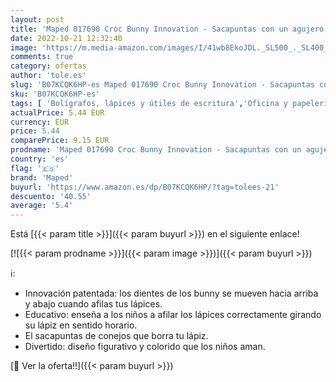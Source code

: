 ```yaml
---
layout: post
title: 'Maped 017690 Croc Bunny Innovation - Sacapuntas con un agujero  color azul'
date: 2022-10-21 12:32:40
image: 'https://m.media-amazon.com/images/I/41wb8EkoJDL._SL500_._SL400_.jpg'
comments: true
category: ofertas
author: 'tole.es'
slug: 'B07KCQK6HP-es Maped 017690 Croc Bunny Innovation - Sacapuntas con un...'
sku: 'B07KCQK6HP-es'
tags: [ 'Bolígrafos, lápices y útiles de escritura','Oficina y papelería','Sacapuntas','maped','sacapuntas','🇪🇸', ]
actualPrice: 5.44 EUR
currency: EUR
price: 5.44
comparePrice: 9.15 EUR
prodname: 'Maped 017690 Croc Bunny Innovation - Sacapuntas con un agujero  color azul'
country: 'es'
flag: '🇪🇸'
brand: 'Maped'
buyurl: 'https://www.amazon.es/dp/B07KCQK6HP/?tag=tolees-21'
descuento: '40.55'
average: '5.4'
---
```


Está [{{< param title >}}]({{< param buyurl >}}) en el siguiente enlace!

[![{{< param prodname >}}]({{< param image >}})]({{< param buyurl >}})

ℹ️:

- Innovación patentada: los dientes de los bunny se mueven hacia arriba y abajo cuando afilas tus lápices.
- Educativo: enseña a los niños a afilar los lápices correctamente girando su lápiz en sentido horario.
- El sacapuntas de conejos que borra tu lápiz.
- Divertido: diseño figurativo y colorido que los niños aman.

[🛒 Ver la oferta!!]({{< param buyurl >}})
